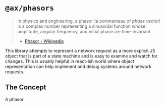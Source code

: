 # `@ax/phasors`

> In physics and engineering, a phasor (a portmanteau of *phase vector*) is a complex number representing a sinusoidal function whose amplitude, angular frequency, and initial phase are time-invariant
> - [Phasor - Wikipedia](https://en.wikipedia.org/wiki/Phasor)

This library attempts to represent a network request as a more explicit JS object that is part of a state machine and is easy to examine and watch for changes. This is usually helpful in react-ish world where object representation can help implement and debug systems around network requests.

<!-- Write here about how it is used in most network request frameworks -->

## The Concept

A phasor
